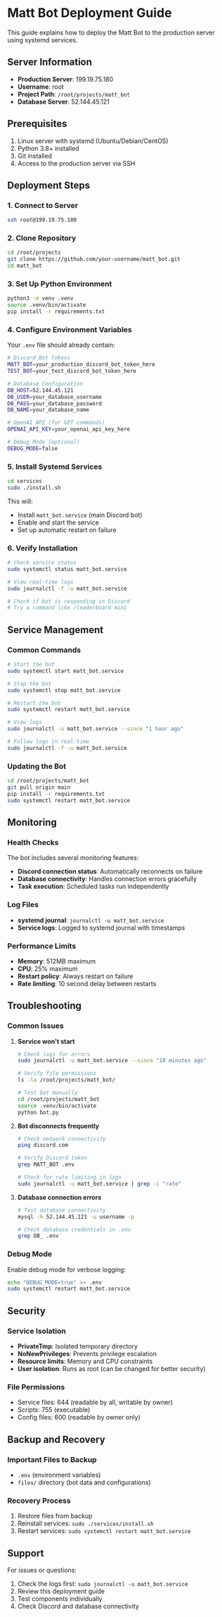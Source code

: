 # Matt Bot Deployment Guide

This guide explains how to deploy the Matt Bot to the production server using systemd services.

## Server Information

- **Production Server**: 199.19.75.180
- **Username**: root
- **Project Path**: `/root/projects/matt_bot`
- **Database Server**: 52.144.45.121

## Prerequisites

1. Linux server with systemd (Ubuntu/Debian/CentOS)
2. Python 3.8+ installed
3. Git installed
4. Access to the production server via SSH

## Deployment Steps

### 1. Connect to Server
```bash
ssh root@199.19.75.180
```

### 2. Clone Repository
```bash
cd /root/projects
git clone https://github.com/your-username/matt_bot.git
cd matt_bot
```

### 3. Set Up Python Environment
```bash
python3 -m venv .venv
source .venv/bin/activate
pip install -r requirements.txt
```

### 4. Configure Environment Variables
Your `.env` file should already contain:
```bash
# Discord Bot Tokens
MATT_BOT=your_production_discord_bot_token_here
TEST_BOT=your_test_discord_bot_token_here

# Database Configuration
DB_HOST=52.144.45.121
DB_USER=your_database_username
DB_PASS=your_database_password
DB_NAME=your_database_name

# OpenAI API (for GPT commands)
OPENAI_API_KEY=your_openai_api_key_here

# Debug Mode (optional)
DEBUG_MODE=false
```

### 5. Install Systemd Services
```bash
cd services
sudo ./install.sh
```

This will:
- Install `matt_bot.service` (main Discord bot)
- Enable and start the service
- Set up automatic restart on failure

### 6. Verify Installation
```bash
# Check service status
sudo systemctl status matt_bot.service

# View real-time logs
sudo journalctl -f -u matt_bot.service

# Check if bot is responding in Discord
# Try a command like /leaderboard mini
```

## Service Management

### Common Commands
```bash
# Start the bot
sudo systemctl start matt_bot.service

# Stop the bot
sudo systemctl stop matt_bot.service

# Restart the bot
sudo systemctl restart matt_bot.service

# View logs
sudo journalctl -u matt_bot.service --since "1 hour ago"

# Follow logs in real-time
sudo journalctl -f -u matt_bot.service
```

### Updating the Bot
```bash
cd /root/projects/matt_bot
git pull origin main
pip install -r requirements.txt
sudo systemctl restart matt_bot.service
```

## Monitoring

### Health Checks
The bot includes several monitoring features:
- **Discord connection status**: Automatically reconnects on failure
- **Database connectivity**: Handles connection errors gracefully
- **Task execution**: Scheduled tasks run independently

### Log Files
- **systemd journal**: `journalctl -u matt_bot.service`
- **Service logs**: Logged to systemd journal with timestamps

### Performance Limits
- **Memory**: 512MB maximum
- **CPU**: 25% maximum
- **Restart policy**: Always restart on failure
- **Rate limiting**: 10 second delay between restarts

## Troubleshooting

### Common Issues

1. **Service won't start**
   ```bash
   # Check logs for errors
   sudo journalctl -u matt_bot.service --since "10 minutes ago"
   
   # Verify file permissions
   ls -la /root/projects/matt_bot/
   
   # Test bot manually
   cd /root/projects/matt_bot
   source .venv/bin/activate
   python bot.py
   ```

2. **Bot disconnects frequently**
   ```bash
   # Check network connectivity
   ping discord.com
   
   # Verify Discord token
   grep MATT_BOT .env
   
   # Check for rate limiting in logs
   sudo journalctl -u matt_bot.service | grep -i "rate"
   ```

3. **Database connection errors**
   ```bash
   # Test database connectivity
   mysql -h 52.144.45.121 -u username -p
   
   # Check database credentials in .env
   grep DB_ .env
   ```

### Debug Mode
Enable debug mode for verbose logging:
```bash
echo "DEBUG_MODE=true" >> .env
sudo systemctl restart matt_bot.service
```

## Security

### Service Isolation
- **PrivateTmp**: Isolated temporary directory
- **NoNewPrivileges**: Prevents privilege escalation
- **Resource limits**: Memory and CPU constraints
- **User isolation**: Runs as root (can be changed for better security)

### File Permissions
- Service files: 644 (readable by all, writable by owner)
- Scripts: 755 (executable)
- Config files: 600 (readable by owner only)

## Backup and Recovery

### Important Files to Backup
- `.env` (environment variables)
- `files/` directory (bot data and configurations)

### Recovery Process
1. Restore files from backup
2. Reinstall services: `sudo ./services/install.sh`
3. Restart services: `sudo systemctl restart matt_bot.service`

## Support

For issues or questions:
1. Check the logs first: `sudo journalctl -u matt_bot.service`
2. Review this deployment guide
3. Test components individually
4. Check Discord and database connectivity 